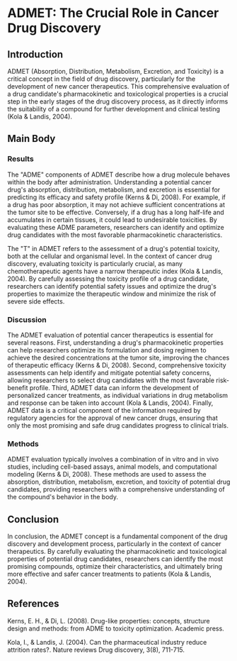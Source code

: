 # ADMET: The Crucial Role in Cancer Drug Discovery

## Introduction
ADMET (Absorption, Distribution, Metabolism, Excretion, and Toxicity) is a critical concept in the field of drug discovery, particularly for the development of new cancer therapeutics. This comprehensive evaluation of a drug candidate's pharmacokinetic and toxicological properties is a crucial step in the early stages of the drug discovery process, as it directly informs the suitability of a compound for further development and clinical testing (Kola & Landis, 2004).

## Main Body

### Results
The "ADME" components of ADMET describe how a drug molecule behaves within the body after administration. Understanding a potential cancer drug's absorption, distribution, metabolism, and excretion is essential for predicting its efficacy and safety profile (Kerns & Di, 2008). For example, if a drug has poor absorption, it may not achieve sufficient concentrations at the tumor site to be effective. Conversely, if a drug has a long half-life and accumulates in certain tissues, it could lead to undesirable toxicities. By evaluating these ADME parameters, researchers can identify and optimize drug candidates with the most favorable pharmacokinetic characteristics.

The "T" in ADMET refers to the assessment of a drug's potential toxicity, both at the cellular and organismal level. In the context of cancer drug discovery, evaluating toxicity is particularly crucial, as many chemotherapeutic agents have a narrow therapeutic index (Kola & Landis, 2004). By carefully assessing the toxicity profile of a drug candidate, researchers can identify potential safety issues and optimize the drug's properties to maximize the therapeutic window and minimize the risk of severe side effects.

### Discussion
The ADMET evaluation of potential cancer therapeutics is essential for several reasons. First, understanding a drug's pharmacokinetic properties can help researchers optimize its formulation and dosing regimen to achieve the desired concentrations at the tumor site, improving the chances of therapeutic efficacy (Kerns & Di, 2008). Second, comprehensive toxicity assessments can help identify and mitigate potential safety concerns, allowing researchers to select drug candidates with the most favorable risk-benefit profile. Third, ADMET data can inform the development of personalized cancer treatments, as individual variations in drug metabolism and response can be taken into account (Kola & Landis, 2004). Finally, ADMET data is a critical component of the information required by regulatory agencies for the approval of new cancer drugs, ensuring that only the most promising and safe drug candidates progress to clinical trials.

### Methods
ADMET evaluation typically involves a combination of in vitro and in vivo studies, including cell-based assays, animal models, and computational modeling (Kerns & Di, 2008). These methods are used to assess the absorption, distribution, metabolism, excretion, and toxicity of potential drug candidates, providing researchers with a comprehensive understanding of the compound's behavior in the body.

## Conclusion
In conclusion, the ADMET concept is a fundamental component of the drug discovery and development process, particularly in the context of cancer therapeutics. By carefully evaluating the pharmacokinetic and toxicological properties of potential drug candidates, researchers can identify the most promising compounds, optimize their characteristics, and ultimately bring more effective and safer cancer treatments to patients (Kola & Landis, 2004).

## References

Kerns, E. H., & Di, L. (2008). Drug-like properties: concepts, structure design and methods: from ADME to toxicity optimization. Academic press.

Kola, I., & Landis, J. (2004). Can the pharmaceutical industry reduce attrition rates?. Nature reviews Drug discovery, 3(8), 711-715.